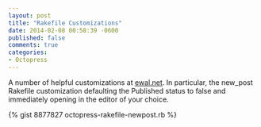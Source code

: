 ```yaml
---
layout: post
title: "Rakefile Customizations"
date: 2014-02-08 00:58:39 -0600
published: false
comments: true
categories: 
- Octopress
---
```


A number of helpful customizations at <a href="http://www.ewal.net/2012/09/08/octopress-customizations/">ewal.net</a>. In particular, the new_post Rakefile customization defaulting the Published status to false and immediately opening in the editor of your choice.

{% gist 8877827 octopress-rakefile-newpost.rb %}

